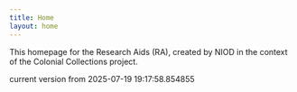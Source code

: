 ```yaml
---
title: Home
layout: home
---
```


This homepage for the Research Aids (RA), created by NIOD in the context of the Colonial Collections project. 


current version from 2025-07-19 19:17:58.854855